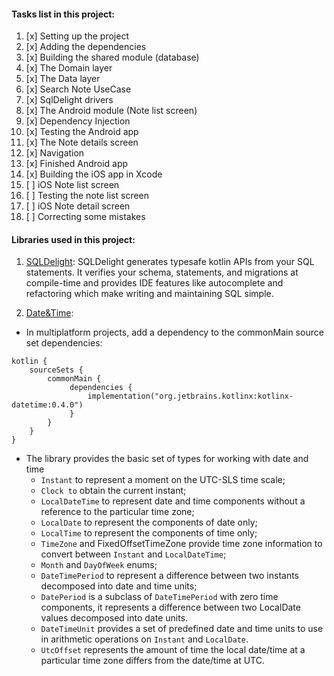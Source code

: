 #### Tasks list in this project:

1. [x] Setting up the project
2. [x] Adding the dependencies
3. [x] Building the shared module (database)
4. [x] The Domain layer
5. [x] The Data layer
6. [x] Search Note UseCase
7. [x] SqlDelight drivers
8. [x] The Android module (Note list screen)
9. [x] Dependency Injection
10. [x] Testing the Android app
11. [x] The Note details screen
12. [x] Navigation
13. [x] Finished Android app
14. [x] Building the iOS app in Xcode
15. [ ] iOS Note list screen
16. [ ] Testing the note list screen
17. [ ] iOS Note detail screen
18. [ ] Correcting some mistakes

#### Libraries used in this project:

1. [SQLDelight](https://www.youtube.com/watch?v=a2JbtyMPMH0&ab_channel=PhilippLackner):
   SQLDelight generates typesafe kotlin APIs from your SQL statements. It verifies your schema,
   statements, and migrations at compile-time and provides IDE features like autocomplete and
   refactoring which make writing and maintaining SQL simple.

3. [Date&Time](https://github.com/Kotlin/kotlinx-datetime):

- In multiplatform projects, add a dependency to the commonMain source set dependencies:

```commandline
kotlin {
    sourceSets {
        commonMain {
             dependencies {
                 implementation("org.jetbrains.kotlinx:kotlinx-datetime:0.4.0")
             }
        }
    }
}  
```

- The library provides the basic set of types for working with date and time
    + `Instant` to represent a moment on the UTC-SLS time scale;
    + `Clock to` obtain the current instant;
    + `LocalDateTime` to represent date and time components without a reference to the particular
      time zone;
    + `LocalDate` to represent the components of date only;
    + `LocalTime` to represent the components of time only;
    + `TimeZone` and FixedOffsetTimeZone provide time zone information to convert between `Instant`
      and `LocalDateTime`;
    + `Month` and `DayOfWeek` enums;
    + `DateTimePeriod` to represent a difference between two instants decomposed into date and time
      units;
    + `DatePeriod` is a subclass of `DateTimePeriod` with zero time components, it represents a
      difference between two LocalDate values decomposed into date units.
    + `DateTimeUnit` provides a set of predefined date and time units to use in arithmetic
      operations on `Instant` and `LocalDate`.
    + `UtcOffset` represents the amount of time the local date/time at a particular time zone
      differs from the date/time at UTC.